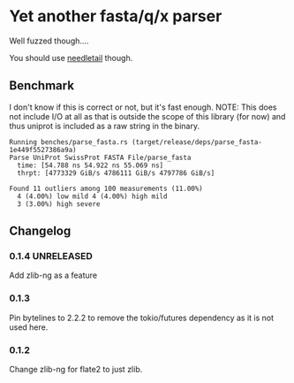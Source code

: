 # Yet another fasta/q/x parser

Well fuzzed though....

You should use [needletail](https://crates.io/crates/needletail) though.

## Benchmark
I don't know if this is correct or not, but it's fast enough. NOTE: This does not include I/O at all as that is outside the scope of this library (for now) and thus uniprot is included as a raw string in the binary.
``` 
Running benches/parse_fasta.rs (target/release/deps/parse_fasta-1e449f5527386a9a) 
Parse UniProt SwissProt FASTA File/parse_fasta 
  time: [54.788 ns 54.922 ns 55.069 ns] 
  thrpt: [4773329 GiB/s 4786111 GiB/s 4797786 GiB/s] 

Found 11 outliers among 100 measurements (11.00%)
  4 (4.00%) low mild 4 (4.00%) high mild
  3 (3.00%) high severe
```

## Changelog
### 0.1.4 UNRELEASED
Add zlib-ng as a feature

### 0.1.3
Pin bytelines to 2.2.2 to remove the tokio/futures dependency as it is not used here.

### 0.1.2
Change zlib-ng for flate2 to just zlib.
